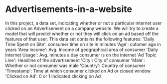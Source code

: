 # Advertisements-in-a-website
In this project, a data set, indicating whether or not a particular internet user clicked on an Advertisement on a company website. We will try to create a model that will predict whether or not they will click on an ad based off the features of that user.
This data set contains the following features:
'Daily Time Spent on Site': consumer time on site in minutes
'Age': cutomer age in years
'Area Income': Avg. Income of geographical area of consumer
'Daily Internet Usage': Avg. minutes a day consumer is on the internet
'Ad Topic Line': Headline of the advertisement
'City': City of consumer
'Male': Whether or not consumer was male
'Country': Country of consumer
'Timestamp': Time at which consumer clicked on Ad or closed window
'Clicked on Ad': 0 or 1 indicated clicking on Ad
